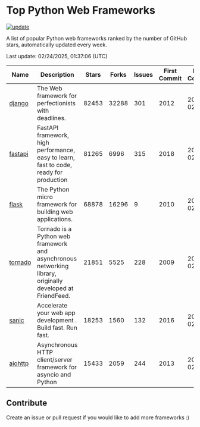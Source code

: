 # Top Python Web Frameworks

[![update](https://github.com/sunnysid3up/python-web-frameworks/actions/workflows/update.yml/badge.svg)](https://github.com/sunnysid3up/python-web-frameworks/actions/workflows/update.yml)

A list of popular Python web frameworks ranked by the number of GitHub stars, automatically updated every week.

Last update: 02/24/2025, 01:37:06 (UTC)

| Name          | Description          | Stars                     | Forks          | Issues               | First Commit        | Last Commit         |
|---------------|----------------------|---------------------------|----------------|----------------------|---------------------|---------------------|
| [django](https://github.com/django/django) | The Web framework for perfectionists with deadlines. | 82453 | 32288 | 301 | 2012 | 2025-02-24 |
| [fastapi](https://github.com/fastapi/fastapi) | FastAPI framework, high performance, easy to learn, fast to code, ready for production | 81265 | 6996 | 315 | 2018 | 2025-02-24 |
| [flask](https://github.com/pallets/flask) | The Python micro framework for building web applications. | 68878 | 16296 | 9 | 2010 | 2025-02-24 |
| [tornado](https://github.com/tornadoweb/tornado) | Tornado is a Python web framework and asynchronous networking library, originally developed at FriendFeed. | 21851 | 5525 | 228 | 2009 | 2025-02-23 |
| [sanic](https://github.com/sanic-org/sanic) |  Accelerate your web app development . Build fast. Run fast. | 18253 | 1560 | 132 | 2016 | 2025-02-23 |
| [aiohttp](https://github.com/aio-libs/aiohttp) | Asynchronous HTTP client/server framework for asyncio and Python | 15433 | 2059 | 244 | 2013 | 2025-02-23 |

## Contribute 

Create an issue or pull request if you would like to add more frameworks :)